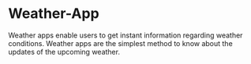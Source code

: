 # Weather-App
Weather apps enable users to get instant information regarding weather conditions. 
Weather apps are the simplest method to know about the updates of the upcoming weather.



